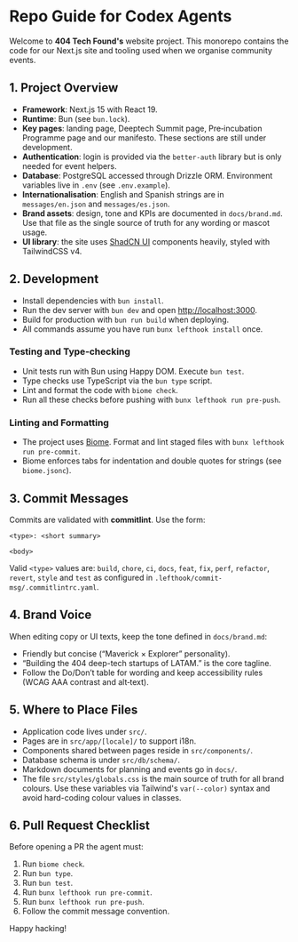 # Repo Guide for Codex Agents

Welcome to **404 Tech Found's** website project. This monorepo contains the code for our Next.js site and tooling used when we organise community events.

## 1. Project Overview
- **Framework**: Next.js 15 with React 19.
- **Runtime**: Bun (see `bun.lock`).
- **Key pages**: landing page, Deeptech Summit page, Pre‑incubation Programme page and our manifesto. These sections are still under development.
- **Authentication**: login is provided via the `better-auth` library but is only needed for event helpers.
- **Database**: PostgreSQL accessed through Drizzle ORM. Environment variables live in `.env` (see `.env.example`).
- **Internationalisation**: English and Spanish strings are in `messages/en.json` and `messages/es.json`.
- **Brand assets**: design, tone and KPIs are documented in `docs/brand.md`.
  Use that file as the single source of truth for any wording or mascot usage.
- **UI library**: the site uses [ShadCN UI](https://ui.shadcn.com/) components
  heavily, styled with TailwindCSS v4.

## 2. Development
- Install dependencies with `bun install`.
- Run the dev server with `bun dev` and open <http://localhost:3000>.
- Build for production with `bun run build` when deploying.
- All commands assume you have run `bunx lefthook install` once.

### Testing and Type‑checking
- Unit tests run with Bun using Happy DOM. Execute `bun test`.
- Type checks use TypeScript via the `bun type` script.
- Lint and format the code with `biome check`.
- Run all these checks before pushing with `bunx lefthook run pre-push`.

### Linting and Formatting
- The project uses [Biome](https://biomejs.dev). Format and lint staged files with `bunx lefthook run pre-commit`.
- Biome enforces tabs for indentation and double quotes for strings (see `biome.jsonc`).

## 3. Commit Messages
Commits are validated with **commitlint**. Use the form:

```
<type>: <short summary>

<body>
```

Valid `<type>` values are: `build`, `chore`, `ci`, `docs`, `feat`, `fix`, `perf`, `refactor`, `revert`, `style` and `test` as configured in `.lefthook/commit-msg/.commitlintrc.yaml`.

## 4. Brand Voice
When editing copy or UI texts, keep the tone defined in `docs/brand.md`:
- Friendly but concise (“Maverick × Explorer” personality).
- “Building the 404 deep-tech startups of LATAM.” is the core tagline.
- Follow the Do/Don’t table for wording and keep accessibility rules (WCAG AAA contrast and alt‑text).

## 5. Where to Place Files
- Application code lives under `src/`.
- Pages are in `src/app/[locale]/` to support i18n.
- Components shared between pages reside in `src/components/`.
- Database schema is under `src/db/schema/`.
- Markdown documents for planning and events go in `docs/`.
- The file `src/styles/globals.css` is the main source of truth for all brand
  colours. Use these variables via Tailwind's `var(--color)` syntax and avoid
  hard-coding colour values in classes.

## 6. Pull Request Checklist
Before opening a PR the agent must:
1. Run `biome check`.
2. Run `bun type`.
3. Run `bun test`.
4. Run `bunx lefthook run pre-commit`.
5. Run `bunx lefthook run pre-push`.
6. Follow the commit message convention.

Happy hacking!
